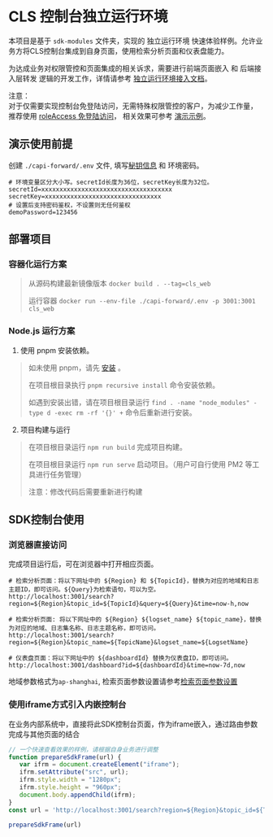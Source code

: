 # CLS 控制台独立运行环境

本项目是基于 `sdk-modules` 文件夹，实现的 独立运行环境 快速体验样例。允许业务方将CLS控制台集成到自身页面，使用检索分析页面和仪表盘能力。

为达成业务对权限管控和页面集成的相关诉求，需要进行前端页面嵌入 和 后端接入层转发 逻辑的开发工作，详情请参考 [独立运行环境接入文档](https://github.com/TencentCloud/cls-console-sdk/blob/main/sdk-modules/%E5%AE%9A%E5%88%B6%E5%8C%96%E5%BC%80%E5%8F%91.md)。



注意：<br />
对于仅需要实现控制台免登陆访问，无需特殊权限管控的客户，为减少工作量，
推荐使用 [roleAccess 免登陆访问](https://cloud.tencent.com/document/product/614/45742)，
相关效果可参考 [演示示例](https://github.com/TencentCloud/cls-iframe-demo)。

## 演示使用前提

创建 `./capi-forward/.env` 文件, 填写[秘钥信息](https://console.cloud.tencent.com/cam/capi) 和 环境密码。
```dotenv
# 环境变量区分大小写。secretId长度为36位，secretKey长度为32位。
secretId=xxxxxxxxxxxxxxxxxxxxxxxxxxxxxxxxxxxx
secretKey=xxxxxxxxxxxxxxxxxxxxxxxxxxxxxxxx
# 设置后支持密码鉴权，不设置则无任何鉴权
demoPassword=123456
```

## 部署项目
### 容器化运行方案
> 从源码构建最新镜像版本 
> `docker build . --tag=cls_web`
> 
> 运行容器
> `docker run --env-file ./capi-forward/.env -p 3001:3001 cls_web`


### Node.js 运行方案
1. 使用 pnpm 安装依赖。
> 如未使用 pnpm，请先 [安装](https://pnpm.io/zh/installation) 。
>
> 在项目根目录执行 `pnpm recursive install` 命令安装依赖。
> 
> 如遇到安装出错，请在项目根目录运行 `find . -name "node_modules" -type d -exec rm -rf '{}' +` 命令后重新进行安装。 

2. 项目构建与运行
> 在项目根目录运行 `npm run build` 完成项目构建。
>
> 在项目根目录运行 `npm run serve` 启动项目。（用户可自行使用 PM2 等工具进行任务管理）
>
> 注意：修改代码后需要重新进行构建


## SDK控制台使用
### 浏览器直接访问
完成项目运行后，可在浏览器中打开相应页面。

```url
# 检索分析页面：将以下网址中的 ${Region} 和 ${TopicId}，替换为对应的地域和日志主题ID，即可访问。${Query}为检索语句，可以为空。
http://localhost:3001/search?region=${Region}&topic_id=${TopicId}&query=${Query}&time=now-h,now

# 检索分析页面: 将以下网址中的 ${Region} ${logset_name} ${topic_name}，替换为对应的地域、日志集名称、日志主题名称，即可访问。
http://localhost:3001/search?region=${Region}&topic_name=${TopicName}&logset_name=${LogsetName}

# 仪表盘页面：将以下网址中的 ${dashboardId} 替换为仪表盘ID，即可访问。
http://localhost:3001/dashboard?id=${dashboardId}&time=now-7d,now
```
地域参数格式为`ap-shanghai`, 检索页面参数设置请参考[检索页面参数设置](https://cloud.tencent.com/document/product/614/39331)


### 使用iframe方式引入内嵌控制台
在业务内部系统中，直接将此SDK控制台页面，作为iframe嵌入，通过路由参数完成与其他页面的结合
```typescript
// 一个快速查看效果的样例，请根据自身业务进行调整
function prepareSdkFrame(url) {
   var ifrm = document.createElement("iframe");
   ifrm.setAttribute("src", url);
   ifrm.style.width = "1280px";
   ifrm.style.height = "960px";
   document.body.appendChild(ifrm);
}
const url = 'http://localhost:3001/search?region=${Region}&topic_id=${TopicId}&query=${Query}&time=now-h,now'

prepareSdkFrame(url)
```
